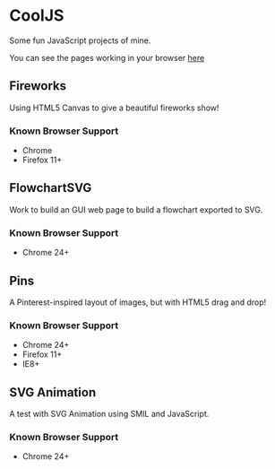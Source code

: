 CoolJS
======

Some fun JavaScript projects of mine.

You can see the pages working in your browser [here](http://yodasws.github.io/CoolJS/)

## Fireworks

Using HTML5 Canvas to give a beautiful fireworks show!

### Known Browser Support
* Chrome
* Firefox 11+

## FlowchartSVG

Work to build an GUI web page to build a flowchart exported to SVG.

### Known Browser Support
* Chrome 24+

## Pins

A Pinterest-inspired layout of images, but with HTML5 drag and drop!

### Known Browser Support
* Chrome 24+
* Firefox 11+
* IE8+

## SVG Animation

A test with SVG Animation using SMIL and JavaScript.

### Known Browser Support
* Chrome 24+
